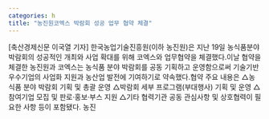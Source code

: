 ```yaml
---
categories: h
title: "농진원코엑스 박람회 성공 업무 협약 체결"
---
```

[축산경제신문 이국열 기자] 한국농업기술진흥원(이하 농진원)은 지난 19일 농식품분야 박람회의 성공적인 개최와 사업 확대를 위해 코엑스와 업무협약을 체결했다.이날 협약을 체결한 농진원과 코엑스는 농식품 분야 박람회를 공동 기획하고 운영함으로써 기술기반 우수기업의 사업화 지원과 농산업 발전에 기여하기로 약속했다.협약 주요 내용은 △농식품 분야 박람회 기획 및 총괄 운영 △박람회 세부 프로그램(부대행사) 기획 및 운영 △참여기업 모집 및 판로‧홍보‧부스 지원 △기타 협력기관 공동 관심사항 및 상호협력이 필요한 사항 등이 포함됐다. 농진